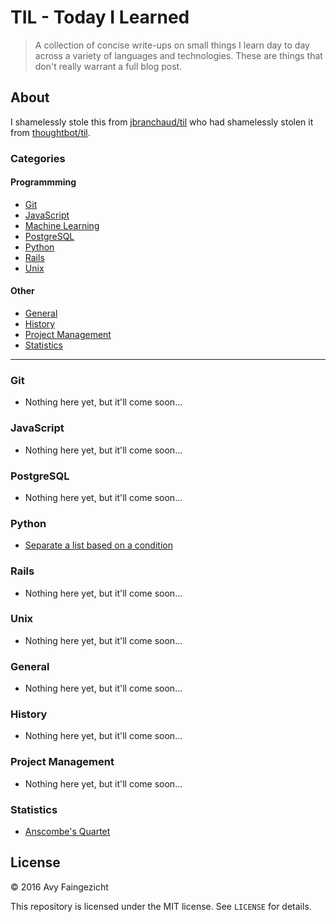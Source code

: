 # TIL - Today I Learned

> A collection of concise write-ups on small things I learn day to day across a
> variety of languages and technologies. These are things that don't really
> warrant a full blog post.

## About

I shamelessly stole this from
[jbranchaud/til](https://github.com/jbranchaud/til) who had shamelessly stolen it from
[thoughtbot/til](https://github.com/thoughtbot/til).

### Categories

#### Programmming
* [Git](#git)
* [JavaScript](#javascript)
* [Machine Learning](#machine-learning)
* [PostgreSQL](#postgresql)
* [Python](#python)
* [Rails](#rails)
* [Unix](#unix)

#### Other
* [General](#general)
* [History](#history)
* [Project Management](#project-management)
* [Statistics](#statistics)


---

### Git
  - Nothing here yet, but it'll come soon...

### JavaScript
  - Nothing here yet, but it'll come soon...

### PostgreSQL
  - Nothing here yet, but it'll come soon...

### Python
  - [Separate a list based on a condition](python/separate_list_by_condition.md)

### Rails
  - Nothing here yet, but it'll come soon...

### Unix
  - Nothing here yet, but it'll come soon...

### General
  - Nothing here yet, but it'll come soon...

### History
  - Nothing here yet, but it'll come soon...

### Project Management
  - Nothing here yet, but it'll come soon...

### Statistics
  - [Anscombe's Quartet](statistics/anscombes-quartet.md)


## License

&copy; 2016 Avy Faingezicht

This repository is licensed under the MIT license. See `LICENSE` for details.
